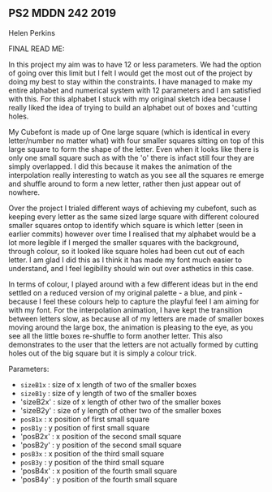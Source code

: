 ## PS2 MDDN 242 2019

Helen Perkins

FINAL READ ME:

In this project my aim was to have 12 or less parameters. We had the option of going over this limit but I felt I would get the most out of the project by doing my best to stay within the constraints. I have managed to make my entire alphabet and numerical system with 12 parameters and I am satisfied with this. For this alphabet I stuck with my original sketch idea because I really liked the idea of trying to build an alphabet out of boxes and 'cutting holes. 

My Cubefont is made up of One large square (which is identical in every letter/number no matter what) with four smaller squares sitting on top of this large square to form the shape of the letter. Even when it looks like there is only one small square such as with the 'o' there is infact still four they are simply overlapped. I did this because it makes the animation of the interpolation really interesting to watch as you see all the squares re emerge and shuffle around to form a new letter, rather then just appear out of nowhere.

Over the project I trialed different ways of achieving my cubefont, such as keeping every letter as the same sized large square with different coloured smaller squares ontop to identify which square is which letter (seen in earlier commits) however over time I realised that my alphabet would be a lot more legible if I merged the smaller squares with the background, through colour, so it looked like square holes had been cut out of each letter. I am glad I did this as I think it has made my font much easier to understand, and I feel legibility should win out over asthetics in this case.

 In terms of colour, I played around with a few different ideas but in the end settled on a reduced version of my original palette - a blue, and pink - because I feel these colours help to capture the playful feel I am aiming for with my font. For the interpolation animation, I have kept the transition between letters slow, as because all of my letters are made of smaller boxes moving around the large box, the animation is pleasing to the eye, as you see all the little boxes re-shuffle to form another letter. This also demonstrates to the user that the letters are not actually formed by cutting holes out of the big square but it is simply a colour trick.


Parameters:

  * `sizeB1x` : size of x length of two of the smaller boxes
  * `sizeB1y` : size of y length of two of the smaller boxes
  * 'sizeB2x' : size of x length of other two of the smaller boxes
  * 'sizeB2y' : size of y length of other two of the smaller boxes
  * `posB1x` : x position of first small square
  * `posB1y` : y position of first small square
  * 'posB2x' : x position of the second small square
  * 'posB2y' : y position of the second small square
  * `posB3x` : x position of the third small square
  * `posB3y` : y position of the third small square
  * 'posB4x' : x position of the fourth small square
  * 'posB4y' : y position of the fourth small square




 


